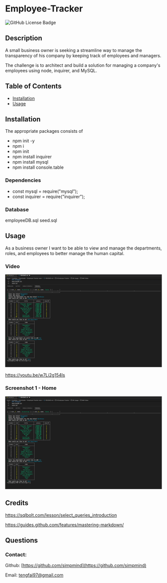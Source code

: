 # Employee-Tracker


 
 ![GitHub License Badge](https://shields.io/badge/license-MIT-green)




## Description
A small business owner is seeking a streamline way to manage the transparency of his company by keeping track of employees and managers.


The challenge is to architect and build a solution for managing a company's employees using node, inquirer, and MySQL.

## Table of Contents
- [Installation](#installation)
- [Usage](#usage)



## Installation
The appropriate packages consists of 
* npm init -y
* npm i 
* npm init
* npm install inquirer
* npm install mysql
* npm install console.table

### Dependencies

* const mysql = require("mysql");
* const inquirer = require("inquirer");


### Database 
employeeDB.sql
seed.sql

## Usage
As a business owner
I want to be able to view and manage the departments, roles, and employees to better manage the human capital.

### Video
[![a video walkthrough of the Employee-Tracker](./Assets/image.png)](https://youtu.be/w7Li2g154Is "Employee-Tracker App")

https://youtu.be/w7Li2g154Is


### Screenshot 1 - Home
![Home Page](./Assets/image.png)






## Credits
https://sqlbolt.com/lesson/select_queries_introduction

https://guides.github.com/features/mastering-markdown/


## Questions
### Contact:
Github: [https://github.com/simpmind](https://github.com/simpmind)


Email: <tengfai97@gmail.com> 
